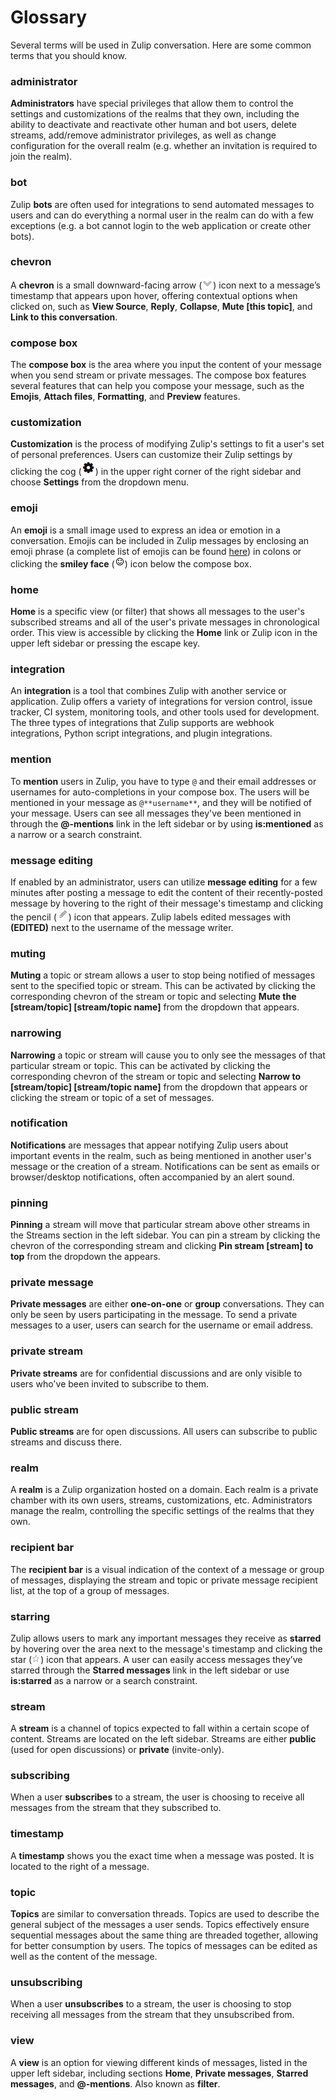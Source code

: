 # Glossary
Several terms will be used in Zulip conversation. Here are some common terms that you should know.

### administrator
**Administrators** have special privileges that allow them to control the settings and customizations of the realms that they own, including the ability to deactivate and reactivate other human and bot users, delete streams, add/remove administrator privileges, as well as change configuration for the overall realm (e.g. whether an invitation is required to join the realm).
### bot
Zulip **bots** are often used for integrations to send automated messages to users and can do everything a normal user in the realm can do with a few exceptions (e.g. a bot cannot login to the web application or create other bots).
### chevron
A **chevron** is a  small downward-facing arrow (![chevron](/static/images/help/down_chevron.png)) icon next to a message’s timestamp that appears upon hover, offering contextual options when clicked on, such as **View Source**, **Reply**, **Collapse**, **Mute [this topic]**, and **Link to this conversation**.
### compose box
The **compose box** is the area where you input the content of your message when you send stream or private messages. The compose box features several features that can help you compose your message, such as the **Emojis**, **Attach files**, **Formatting**, and **Preview** features.
### customization
**Customization** is the process of modifying Zulip's settings to fit a user's set of personal preferences. Users can customize their Zulip settings by clicking the cog (![cog](/static/images/help/cog.png)) in the upper right corner of the right sidebar and choose **Settings** from the dropdown menu.
### emoji
An **emoji** is a small image used to express an idea or emotion in a conversation. Emojis can be included in Zulip messages by  enclosing an emoji phrase (a complete list of emojis can be found [here](http://www.webpagefx.com/tools/emoji-cheat-sheet/)) in colons or clicking the **smiley face** (![smiley face](/static/images/help/smiley-button.png)) icon below the compose box.
### home
**Home** is a specific view (or filter) that shows all messages to the user's subscribed streams and all of the user's private messages in chronological order. This view is accessible by clicking the **Home** link or Zulip icon in the upper left sidebar or pressing the escape key.
### integration
An **integration** is a tool that combines Zulip with another service or application. Zulip offers a variety of integrations for version control, issue tracker, CI system, monitoring tools, and other tools used for development. The three types of integrations that Zulip supports are webhook integrations, Python script integrations, and plugin integrations.
### mention
To **mention** users in Zulip, you have to type `@` and their email addresses or usernames for auto-completions in your compose box. The users will be mentioned in your message as `@**username**`, and they will be notified of your message. Users can see all messages they've been mentioned in through the **@-mentions** link in the left sidebar or by using **is:mentioned** as a narrow or a search constraint.
### message editing
If enabled by an administrator, users can utilize **message editing** for a few minutes after posting a message to edit the content of their recently-posted message by hovering to the right of their message's timestamp and clicking the pencil (![pencil](/static/images/help/pencil.png)) icon that appears. Zulip labels edited messages with **(EDITED)** next to the username of the message writer.
### muting
**Muting** a topic or stream allows a user to stop being notified of messages sent to the specified topic or stream. This can be activated by clicking the corresponding chevron of the stream or topic and selecting **Mute the [stream/topic] [stream/topic name]** from the dropdown that appears.
### narrowing
**Narrowing** a topic or stream will cause you to only see the messages of that particular stream or topic. This can be activated by clicking the corresponding chevron of the stream or topic and selecting **Narrow to [stream/topic] [stream/topic name]** from the dropdown that appears or clicking the stream or topic of a set of messages.
### notification
**Notifications** are messages that appear notifying Zulip users about important events in the realm, such as being mentioned in another user's message or the creation of a stream. Notifications can be sent as emails or browser/desktop notifications, often accompanied by an alert sound.
### pinning
**Pinning** a stream will move that particular stream above other streams in the Streams section in the left sidebar. You can pin a stream by clicking the chevron of the corresponding stream and clicking **Pin stream [stream] to top** from the dropdown the appears.
### private message
**Private messages** are either **one-on-one** or **group** conversations. They can only be seen by users participating in the message. To send a private messages to a user, users can search for the username or email address.
### private stream
**Private streams** are for confidential discussions and are only visible to users who've been invited to subscribe to them.
### public stream
**Public streams** are for open discussions. All users can subscribe to public streams and discuss there.
### realm
A **realm** is a Zulip organization hosted on a domain. Each realm is a private chamber with its own users, streams, customizations, etc. Administrators manage the realm, controlling the specific settings of the realms that they own.
### recipient bar
The **recipient bar** is a visual indication of the context of a message or group of messages, displaying the stream and topic or private message recipient list, at the top of a group of messages.
### starring
Zulip allows users to mark any important messages they receive as **starred** by hovering over the area next to the message's timestamp and clicking the star (![star](/static/images/help/star.png)) icon that appears. A user can easily access messages they’ve starred through the **Starred messages** link in the left sidebar or use **is:starred** as a narrow or a search constraint.
### stream
A **stream** is a channel of topics expected to fall within a certain scope of content. Streams are located on the left sidebar. Streams are either **public** (used for open discussions) or **private** (invite-only).
### subscribing
When a user **subscribes** to a stream, the user is choosing to receive all messages from the stream that they subscribed to.
### timestamp
A **timestamp** shows you the exact time when a message was posted. It is located to the right of a message.
### topic
**Topics** are similar to conversation threads. Topics are used to describe the general subject of the messages a user sends. Topics effectively ensure sequential messages about the same thing are threaded together, allowing for better consumption by users. The topics of messages can be edited as well as the content of the message.
### unsubscribing
When a user **unsubscribes** to a stream, the user is choosing to stop receiving all messages from the stream that they unsubscribed from.
### view
A **view** is an option for viewing different kinds of messages, listed in the upper left sidebar, including sections **Home**, **Private messages**, **Starred messages**, and **@-mentions**. Also known as **filter**.
